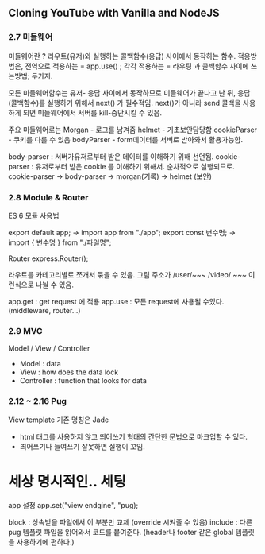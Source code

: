 ## Cloning YouTube with Vanilla and NodeJS


### 2.7 미들웨어 
미들웨어란 ? 라우트(유저)와 실행하는 콜백함수(응답) 사이에서 동작하는 함수.
적용방법은,
전역으로 적용하는 = app.use() ;
각각 적용하는 = 라우팅 과 콜백함수 사이에 쓰는방법;
두가지.

모든 미들웨어함수는 유저- 응답 사이에서 동작하므로 미들웨어가 끝나고 난 뒤, 응답(콜백함수)를 실행하기 위해서 next() 가 필수적임. 
next()가 아니라 send 콜백을 사용하게 되면 미들웨어에서 서버를 kill-중단시킬 수 있음.

주요 미들웨어로는
Morgan - 로그를 남겨줌
helmet - 기초보안담당함
cookieParser - 쿠키를 다룰 수 있음
bodyParser - form데이터를 서버로 받아와서 활용가능함.


body-parser : 서버가유저로부터 받은 데이터를 이해하기 위해 선언됨.
cookie- parser : 유저로부터 받은 cookie 를 이해하기 위해서.
순차적으로 실행되므로. 
cookie-parser -> body-parser -> morgan(기록) -> helmet (보안)



### 2.8 Module & Router

ES 6 모듈 사용법


export default app; → import app from "./app";
export const 변수명; → import { 변수명 } from "./파일명";

Router
express.Router();

라우트를 카테고리별로 쪼개서 묶을 수 있음.
그럼 주소가 /user/~~~ /video/ ~~~ 이런식으로 나뉠 수 있음.

app.get : get request 에 적용
app.use : 모든 request에 사용될 수있다. (middleware, router...)


### 2.9 MVC
Model  / View  / Controller

- Model : data 
- View : how does the data lock 
- Controller : function that looks for data


### 2.12 ~ 2.16 Pug
View template 
기존 명칭은 Jade
- html 태그를 사용하지 않고 띄어쓰기 형태의 간단한 문법으로 마크업할 수 있다.
- 띄어쓰기나 들여쓰기 잘못하면 실행이 꼬임.

# 세상 명시적인.. 세팅
app 설정
app.set("view endgine", "pug); 

block : 상속받을 파일에서 이 부분만 교체 (override 시켜줄 수 있음)
include : 다른 pug 템플릿 파일을 읽어와서 코드를 붙여준다. (header나 footer 같은 global 템플릿을 사용하기에 편하다.)

